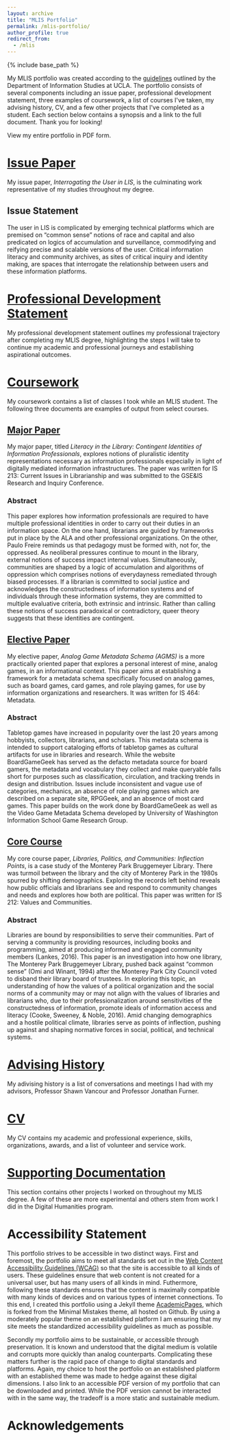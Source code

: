 ```yaml
---
layout: archive
title: "MLIS Portfolio"
permalink: /mlis-portfolio/
author_profile: true
redirect_from:
  - /mlis
---
```


{% include base_path %}

My MLIS portfolio was created according to the [guidelines](https://is.gseis.ucla.edu/media/StudentHandbook2019-2020.pdf) outlined by the Department of Information Studies at UCLA. The portfolio consists of several components including an issue paper, professional development statement, three examples of coursework, a list of courses I've taken, my advising history, CV, and a few other projects that I've completed as a student. Each section below contains a synopsis and a link to the full document. Thank you for looking!

View my entire portfolio in PDF form.


[Issue Paper](/issue-paper)
======
My issue paper, _Interrogating the User in LIS_, is the culminating work representative of my studies throughout my degree.

Issue Statement
------
The user in LIS is complicated by emerging technical platforms which are premised on “common sense” notions of race and capital and also predicated on logics of accumulation and surveillance, commodifying and reifying precise and scalable versions of the user. Critical information literacy and community archives, as sites of critical inquiry and identity making, are spaces that interrogate the relationship between users and these information platforms.


[Professional Development Statement](/professional-development-statement)
======
My professional development statement outlines my professional trajectory after completing my MLIS degree, highlighting the steps I will take to continue my academic and professional journeys and establishing aspirational outcomes.


[Coursework](/class-history)
======
My coursework contains a list of classes I took while an MLIS student. The following three documents are examples of output from select courses.

[Major Paper](/major-paper)
------
My major paper, titled _Literacy in the Library: Contingent Identities of Information Professionals_, explores notions of pluralistic identity representations necessary as information professionals especially in light of digitally mediated information infrastructures. The paper was written for IS 213: Current Issues in Librarianship and was submitted to the GSE&IS Research and Inquiry Conference.

### Abstract
This paper explores how information professionals are required to have multiple professional identities in order to carry out their duties in an information space. On the one hand, librarians are guided by frameworks put in place by the ALA and other professional organizations. On the other, Paulo Freire reminds us that pedagogy must be formed with, not for, the oppressed. As neoliberal pressures continue to mount in the library, external notions of success impact internal values. Simultaneously, communities are shaped by a logic of accumulation and algorithms of oppression which comprises notions of everydayness remediated through biased processes. If a librarian is committed to social justice and acknowledges the constructedness of information systems and of individuals through these information systems, they are committed to multiple evaluative criteria, both extrinsic and intrinsic. Rather than calling these notions of success paradoxical or contradictory, queer theory suggests that these identities are contingent.


[Elective Paper](/elective-paper)
------
My elective paper, _Analog Game Metadata Schema (AGMS)_ is a more practically oriented paper that explores a personal interest of mine, analog games, in an informational context. This paper aims at establishing a framework for a metadata schema specifically focused on analog games, such as board games, card games, and role playing games, for use by information organizations and researchers. It was written for IS 464: Metadata.

### Abstract
Tabletop games have increased in popularity over the last 20 years among hobbyists, collectors, librarians, and scholars. This metadata schema is intended to support cataloging efforts of tabletop games as cultural artifacts for use in libraries and research. While the website BoardGameGeek has served as the defacto metadata source for board gamers, the metadata and vocabulary they collect and make queryable falls short for purposes such as classification, circulation, and tracking trends in design and distribution. Issues include inconsistent and vague use of categories, mechanics, an absence of role playing games which are described on a separate site, RPGGeek, and an absence of most card games. This paper builds on the work done by BoardGameGeek as well as the Video Game Metadata Schema developed by University of Washington Information School Game Research Group.

[Core Course](/core-course)
------
My core course paper, _Libraries, Politics, and Communities: Inflection Points_, is a case study of the Monterey Park Bruggemeyer Library. There was turmoil between the library and the city of Monterey Park in the 1980s spurred by shifting demographics. Exploring the records left behind reveals how public officials and librarians see and respond to community changes and needs and explores how both are political. This paper was written for IS 212: Values and Communities.

### Abstract
Libraries are bound by responsibilities to serve their communities. Part of serving a community is providing resources, including books and programming, aimed at producing informed and engaged community members (Lankes, 2016). This paper is an investigation into how one library, The Monterey Park Bruggemeyer Library, pushed back against “common sense” (Omi and Winant, 1994) after the Monterey Park City Council voted to disband their library board of trustees. In exploring this topic, an understanding of how the values of a political organization and the social norms of a community may or may not align with the values of libraries and librarians who, due to their professionalization around sensitivities of the constructedness of information, promote ideals of information access and literacy (Cooke, Sweeney, & Noble, 2016). Amid changing demographics and a hostile political climate, libraries serve as points of inflection, pushing up against and shaping normative forces in social, political, and technical systems.


[Advising History](/advising-history)
======
My adivising history is a list of conversations and meetings I had with my advisors, Professor Shawn Vancour and Professor Jonathan Furner.
 
 
[CV](/cv)
======
My CV contains my academic and professional experience, skills, organizations, awards, and a list of volunteer and service work.


[Supporting Documentation](/supporting-documentation)
======
This section contains other projects I worked on throughout my MLIS degree. A few of these are more experimental and others stem from work I did in the Digital Humanities program.


Accessibility Statement
======
This portfolio strives to be accessible in two distinct ways. First and foremost, the portfolio aims to meet all standards set out in the [Web Content Accessibility Guidelines (WCAG)](https://www.w3.org/TR/WCAG20/) so that the site is accessible to all kinds of users. These guidelines ensure that web content is not created for a universal user, but has many users of all kinds in mind. Futhermore, following these standards ensures that the content is maximally compatible with many kinds of devices and on various types of internet connections. To this end, I created this portfolio using a Jekyll theme [AcademicPages](https://academicpages.github.io/), which is forked from the Minimal Mistakes theme, all hosted on Github. By using a moderately popular theme on an established platform I am ensuring that my site meets the standardized accessibility guidelines as much as possible.

Secondly my portfolio aims to be sustainable, or accessible through preservation. It is known and understood that the digital medium is volatile and corrupts more quickly than analog counterparts. Complicating these matters further is the rapid pace of change to digital standards and platforms. Again, my choice to host the portfolio on an established platform with an established theme was made to hedge against these digital dimensions. I also link to an accessible PDF version of my portfolio that can be downloaded and printed. While the PDF version cannot be interacted with in the same way, the tradeoff is a more static and sustainable medium.


Acknowledgements
======
